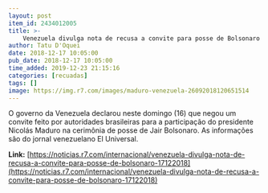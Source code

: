 ```yaml
---
layout: post
item_id: 2434012005
title: >-
    Venezuela divulga nota de recusa a convite para posse de Bolsonaro
author: Tatu D'Oquei
date: 2018-12-17 10:05:00
pub_date: 2018-12-17 10:05:00
time_added: 2019-12-23 21:15:16
categories: [recuadas]
tags: []
image: https://img.r7.com/images/maduro-venezuela-26092018120651514
---
```


O governo da Venezuela declarou neste domingo (16) que negou um convite feito por autoridades brasileiras para a participação do presidente Nicolás Maduro na cerimônia de posse de Jair Bolsonaro. As informações são do jornal venezuelano El Universal.

**Link:** [https://noticias.r7.com/internacional/venezuela-divulga-nota-de-recusa-a-convite-para-posse-de-bolsonaro-17122018](https://noticias.r7.com/internacional/venezuela-divulga-nota-de-recusa-a-convite-para-posse-de-bolsonaro-17122018)

